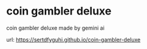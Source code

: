 # coin gambler deluxe

coin gambler deluxe made by gemini ai

url: https://sertdfyguhi.github.io/coin-gambler-deluxe

